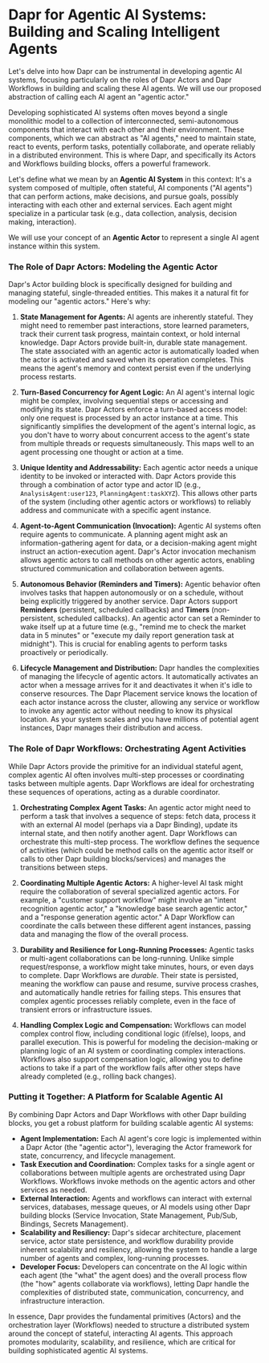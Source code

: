 # Dapr for Agentic AI Systems: Building and Scaling Intelligent Agents

Let's delve into how Dapr can be instrumental in developing agentic AI systems, focusing particularly on the roles of Dapr Actors and Dapr Workflows in building and scaling these AI agents. We will use our proposed abstraction of calling each AI agent an "agentic actor."

Developing sophisticated AI systems often moves beyond a single monolithic model to a collection of interconnected, semi-autonomous components that interact with each other and their environment. These components, which we can abstract as "AI agents," need to maintain state, react to events, perform tasks, potentially collaborate, and operate reliably in a distributed environment. This is where Dapr, and specifically its Actors and Workflows building blocks, offers a powerful framework.

Let's define what we mean by an **Agentic AI System** in this context: It's a system composed of multiple, often stateful, AI components ("AI agents") that can perform actions, make decisions, and pursue goals, possibly interacting with each other and external services. Each agent might specialize in a particular task (e.g., data collection, analysis, decision making, interaction).

We will use your concept of an **Agentic Actor** to represent a single AI agent instance within this system.

### The Role of Dapr Actors: Modeling the Agentic Actor

Dapr's Actor building block is specifically designed for building and managing stateful, single-threaded entities. This makes it a natural fit for modeling our "agentic actors." Here's why:

1.  **State Management for Agents:** AI agents are inherently stateful. They might need to remember past interactions, store learned parameters, track their current task progress, maintain context, or hold internal knowledge. Dapr Actors provide built-in, durable state management. The state associated with an agentic actor is automatically loaded when the actor is activated and saved when its operation completes. This means the agent's memory and context persist even if the underlying process restarts.

2.  **Turn-Based Concurrency for Agent Logic:** An AI agent's internal logic might be complex, involving sequential steps or accessing and modifying its state. Dapr Actors enforce a turn-based access model: only one request is processed by an actor instance at a time. This significantly simplifies the development of the agent's internal logic, as you don't have to worry about concurrent access to the agent's state from multiple threads or requests simultaneously. This maps well to an agent processing one thought or action at a time.

3.  **Unique Identity and Addressability:** Each agentic actor needs a unique identity to be invoked or interacted with. Dapr Actors provide this through a combination of actor type and actor ID (e.g., `AnalysisAgent:user123`, `PlanningAgent:taskXYZ`). This allows other parts of the system (including other agentic actors or workflows) to reliably address and communicate with a specific agent instance.

4.  **Agent-to-Agent Communication (Invocation):** Agentic AI systems often require agents to communicate. A planning agent might ask an information-gathering agent for data, or a decision-making agent might instruct an action-execution agent. Dapr's Actor invocation mechanism allows agentic actors to call methods on other agentic actors, enabling structured communication and collaboration between agents.

5.  **Autonomous Behavior (Reminders and Timers):** Agentic behavior often involves tasks that happen autonomously or on a schedule, without being explicitly triggered by another service. Dapr Actors support **Reminders** (persistent, scheduled callbacks) and **Timers** (non-persistent, scheduled callbacks). An agentic actor can set a Reminder to wake itself up at a future time (e.g., "remind me to check the market data in 5 minutes" or "execute my daily report generation task at midnight"). This is crucial for enabling agents to perform tasks proactively or periodically.

6.  **Lifecycle Management and Distribution:** Dapr handles the complexities of managing the lifecycle of agentic actors. It automatically activates an actor when a message arrives for it and deactivates it when it's idle to conserve resources. The Dapr Placement service knows the location of each actor instance across the cluster, allowing any service or workflow to invoke any agentic actor without needing to know its physical location. As your system scales and you have millions of potential agent instances, Dapr manages their distribution and access.

### The Role of Dapr Workflows: Orchestrating Agent Activities

While Dapr Actors provide the primitive for an individual stateful agent, complex agentic AI often involves multi-step processes or coordinating tasks between multiple agents. Dapr Workflows are ideal for orchestrating these sequences of operations, acting as a durable coordinator.

1.  **Orchestrating Complex Agent Tasks:** An agentic actor might need to perform a task that involves a sequence of steps: fetch data, process it with an external AI model (perhaps via a Dapr Binding), update its internal state, and then notify another agent. Dapr Workflows can orchestrate this multi-step process. The workflow defines the sequence of activities (which could be method calls on the agentic actor itself or calls to other Dapr building blocks/services) and manages the transitions between steps.

2.  **Coordinating Multiple Agentic Actors:** A higher-level AI task might require the collaboration of several specialized agentic actors. For example, a "customer support workflow" might involve an "intent recognition agentic actor," a "knowledge base search agentic actor," and a "response generation agentic actor." A Dapr Workflow can coordinate the calls between these different agent instances, passing data and managing the flow of the overall process.

3.  **Durability and Resilience for Long-Running Processes:** Agentic tasks or multi-agent collaborations can be long-running. Unlike simple request/response, a workflow might take minutes, hours, or even days to complete. Dapr Workflows are *durable*. Their state is persisted, meaning the workflow can pause and resume, survive process crashes, and automatically handle retries for failing steps. This ensures that complex agentic processes reliably complete, even in the face of transient errors or infrastructure issues.

4.  **Handling Complex Logic and Compensation:** Workflows can model complex control flow, including conditional logic (if/else), loops, and parallel execution. This is powerful for modeling the decision-making or planning logic of an AI system or coordinating complex interactions. Workflows also support compensation logic, allowing you to define actions to take if a part of the workflow fails after other steps have already completed (e.g., rolling back changes).

### Putting it Together: A Platform for Scalable Agentic AI

By combining Dapr Actors and Dapr Workflows with other Dapr building blocks, you get a robust platform for building scalable agentic AI systems:

* **Agent Implementation:** Each AI agent's core logic is implemented within a Dapr Actor (the "agentic actor"), leveraging the Actor framework for state, concurrency, and lifecycle management.
* **Task Execution and Coordination:** Complex tasks for a single agent or collaborations between multiple agents are orchestrated using Dapr Workflows. Workflows invoke methods on the agentic actors and other services as needed.
* **External Interaction:** Agents and workflows can interact with external services, databases, message queues, or AI models using other Dapr building blocks (Service Invocation, State Management, Pub/Sub, Bindings, Secrets Management).
* **Scalability and Resiliency:** Dapr's sidecar architecture, placement service, actor state persistence, and workflow durability provide inherent scalability and resiliency, allowing the system to handle a large number of agents and complex, long-running processes.
* **Developer Focus:** Developers can concentrate on the AI logic within each agent (the "what" the agent does) and the overall process flow (the "how" agents collaborate via workflows), letting Dapr handle the complexities of distributed state, communication, concurrency, and infrastructure interaction.

In essence, Dapr provides the fundamental primitives (Actors) and the orchestration layer (Workflows) needed to structure a distributed system around the concept of stateful, interacting AI agents. This approach promotes modularity, scalability, and resilience, which are critical for building sophisticated agentic AI systems.